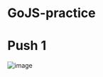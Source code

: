 # GoJS-practice

# Push 1
![image](https://github.com/user-attachments/assets/66e1d903-b24e-4c59-a11e-9fa09f7ec014)
